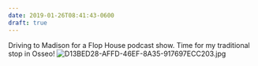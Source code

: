 ```yaml
---
date: 2019-01-26T08:41:43-0600
draft: true
---
```




Driving to Madison for a Flop House podcast show. Time for my traditional stop in Osseo! ![D13BED28-AFFD-46EF-8A35-917697ECC203.jpg](http://ianwhitney.micro.blog/uploads/2019/fdbee84b62.jpg)



